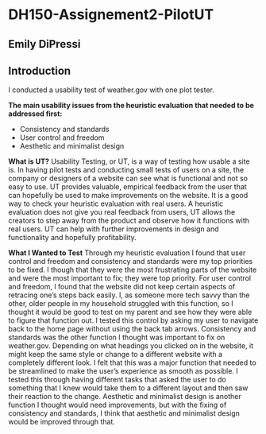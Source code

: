 # DH150-Assignement2-PilotUT
## Emily DiPressi 


## Introduction
I conducted a usability test of weather.gov with one plot tester. 

**The main usability issues from the heuristic evaluation that needed to be addressed first:** 
* Consistency and standards
* User control and freedom
* Aesthetic and minimalist design 

**What is UT?**
Usability Testing, or UT, is a way of testing how usable a site is. In having pilot tests and conducting small tests of users on a site, the company or designers of a website can see what is functional and not so easy to use. UT provides valuable, empirical feedback from the user that can hopefully be used to make improvements on the website. It is a good way to check your heuristic evaluation with real users. A heuristic evaluation does not give you real feedback from users, UT allows the creators to step away from the product and observe how it functions with real users. UT can help with further improvements in design and functionality and hopefully profitability.

**What I Wanted to Test**
Through my heuristic evaluation I found that user control and freedom and consistency and standards were my top priorities to be fixed. I though that they were the most frustrating parts of the website and were the most important to fix; they were top priority. For user control and freedom, I found that the website did not keep certain aspects of retracing one’s steps back easily. I, as someone more tech savvy than the other, older people in my household struggled with this function, so I thought it would be good to test on my parent and see how they were able to figure that function out. I tested this control by asking my user to navigate back to the home page without using the back tab arrows. Consistency and standards was the other function I thought was important to fix on weather.gov. Depending on what headings you clicked on in the website, it might keep the same style or change to a different website with a completely different look. I felt that this was a major function that needed to be streamlined to make the user’s experience as smooth as possible. I tested this through having different tasks that asked the user to do something that I knew would take them to a different layout and then saw their reaction to the change.
Aesthetic and minimalist design is another function I thought would need improvements, but with the fixing of consistency and standards, I think that aesthetic and minimalist design would be improved through that. 
